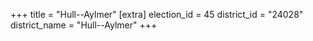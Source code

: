 +++
title = "Hull--Aylmer"
[extra]
election_id = 45
district_id = "24028"
district_name = "Hull--Aylmer"
+++
